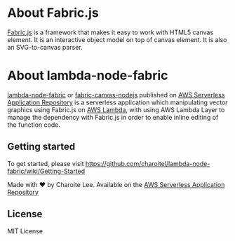 # About Fabric.js

[Fabric.js](https://github.com/fabricjs/fabric.js) is a framework that makes it easy to work with HTML5 canvas element. It is an interactive object model on top of canvas element. It is also an SVG-to-canvas parser.

# About lambda-node-fabric

[lambda-node-fabric](https://github.com/charoitel/lambda-node-fabric) or [fabric-canvas-nodejs](https://serverlessrepo.aws.amazon.com/applications/arn:aws:serverlessrepo:us-east-1:990551184979:applications~fabric-canvas-nodejs) published on [AWS Serverless Application Repository](https://aws.amazon.com/serverless/serverlessrepo) is a serverless application which manipulating vector graphics using Fabric.js on [AWS Lambda](https://aws.amazon.com/lambda), with using AWS Lambda Layer to manage the dependency with Fabric.js in order to enable inline editing of the function code.

## Getting started

To get started, please visit https://github.com/charoitel/lambda-node-fabric/wiki/Getting-Started

Made with ❤️ by Charoite Lee. Available on the [AWS Serverless Application Repository](https://aws.amazon.com/serverless)

## License

MIT License
